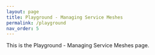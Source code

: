 ```yaml
---
layout: page
title: Playground - Managing Service Meshes
permalink: /playground
nav_order: 5
---
```


This is the Playground - Managing Service Meshes page.